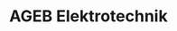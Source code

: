 ---
title: "AGEB Elektrotechnik"
url: /korbach/ageb-elektrotechnik-klosterstrasse/
shop: Elektronik
---
